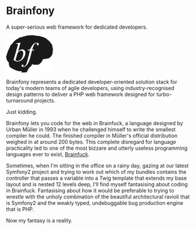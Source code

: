 Brainfony
=========

A super-serious web framework for dedicated developers.

![Brainfony](logo.png)

Brainfony represents a dedicated developer-oriented solution stack for today's modern teams of agile 
developers, using industry-recognised design patterns to deliver a PHP web framework designed for 
turbo-turnaround projects.

Just kidding.

Brainfony lets you code for the web in Brainfuck, a language designed by Urban Müller in 1993 when he
challenged himself to write the smallest compiler he could. The finished compiler in Müller's official
distribution weighed in at around 200 bytes. This complete disregard for language practicality led to 
one of the most bizzare and utterly useless programming languages ever to exist, [Brainfuck](http://en.wikipedia.org/wiki/Brainfuck). 

Sometimes, when I'm sitting in the office on a rainy day, gazing at our latest Symfony2 project and trying
to work out which of my bundles contains the controller that passes a variable into a Twig template that extends 
my base layout and is nested 12 levels deep, I'll find myself fantasising about coding in Brainfuck.
Fantasising about how it would be preferable to trying to wrestle with the unholy combination of the 
beautiful architectural ravioli that is Symfony2 and the weakly typed, undebuggable bug production engine 
that is PHP.

Now my fantasy is a reality.
